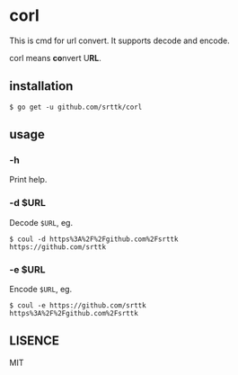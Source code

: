 # corl
This is cmd for url convert. It supports decode and encode.

corl means **co**nvert U**RL**.

## installation
```
$ go get -u github.com/srttk/corl
```

## usage
### -h
Print help.

### -d $URL
Decode `$URL`, eg.
```
$ coul -d https%3A%2F%2Fgithub.com%2Fsrttk
https://github.com/srttk
```

### -e $URL
Encode `$URL`, eg.
```
$ coul -e https://github.com/srttk
https%3A%2F%2Fgithub.com%2Fsrttk
```

## LISENCE
MIT

